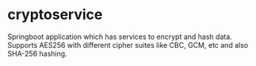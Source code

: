 # cryptoservice
Springboot application which has services to encrypt and hash data. Supports AES256 with different cipher suites like CBC, GCM, etc and also SHA-256 hashing.
